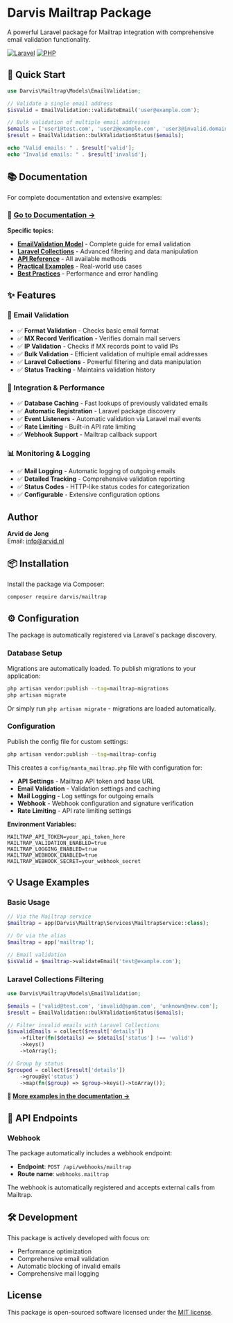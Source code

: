 # Darvis Mailtrap Package

A powerful Laravel package for Mailtrap integration with comprehensive email validation functionality.

[![Laravel](https://img.shields.io/badge/Laravel-12-red.svg)](https://laravel.com)
[![PHP](https://img.shields.io/badge/PHP-8.1+-blue.svg)](https://php.net)

## 🚀 Quick Start

```php
use Darvis\Mailtrap\Models\EmailValidation;

// Validate a single email address
$isValid = EmailValidation::validateEmail('user@example.com');

// Bulk validation of multiple email addresses
$emails = ['user1@test.com', 'user2@example.com', 'user3@invalid.domain'];
$result = EmailValidation::bulkValidationStatus($emails);

echo "Valid emails: " . $result['valid'];
echo "Invalid emails: " . $result['invalid'];
```

## 📚 Documentation

For complete documentation and extensive examples:

### 📖 **[Go to Documentation →](./docs/)**

**Specific topics:**
- **[EmailValidation Model](./docs/email-validation.md)** - Complete guide for email validation
- **[Laravel Collections](./docs/email-validation/laravel-collections.md)** - Advanced filtering and data manipulation
- **[API Reference](./docs/email-validation/api-reference.md)** - All available methods
- **[Practical Examples](./docs/email-validation/examples.md)** - Real-world use cases
- **[Best Practices](./docs/email-validation/best-practices.md)** - Performance and error handling

## ✨ Features

### 🎯 **Email Validation**
- ✅ **Format Validation** - Checks basic email format
- ✅ **MX Record Verification** - Verifies domain mail servers
- ✅ **IP Validation** - Checks if MX records point to valid IPs
- ✅ **Bulk Validation** - Efficient validation of multiple email addresses
- ✅ **Laravel Collections** - Powerful filtering and data manipulation
- ✅ **Status Tracking** - Maintains validation history

### 🔧 **Integration & Performance**
- ✅ **Database Caching** - Fast lookups of previously validated emails
- ✅ **Automatic Registration** - Laravel package discovery
- ✅ **Event Listeners** - Automatic validation via Laravel mail events
- ✅ **Rate Limiting** - Built-in API rate limiting
- ✅ **Webhook Support** - Mailtrap callback support

### 📊 **Monitoring & Logging**
- ✅ **Mail Logging** - Automatic logging of outgoing emails
- ✅ **Detailed Tracking** - Comprehensive validation reporting
- ✅ **Status Codes** - HTTP-like status codes for categorization
- ✅ **Configurable** - Extensive configuration options

## Author

**Arvid de Jong**  
Email: [info@arvid.nl](mailto:info@arvid.nl)

## 📦 Installation

Install the package via Composer:

```bash
composer require darvis/mailtrap
```

## ⚙️ Configuration

The package is automatically registered via Laravel's package discovery.

### Database Setup

Migrations are automatically loaded. To publish migrations to your application:

```bash
php artisan vendor:publish --tag=mailtrap-migrations
php artisan migrate
```

Or simply run `php artisan migrate` - migrations are loaded automatically.

### Configuration

Publish the config file for custom settings:

```bash
php artisan vendor:publish --tag=mailtrap-config
```

This creates a `config/manta_mailtrap.php` file with configuration for:

- **API Settings** - Mailtrap API token and base URL
- **Email Validation** - Validation settings and caching
- **Mail Logging** - Log settings for outgoing emails
- **Webhook** - Webhook configuration and signature verification
- **Rate Limiting** - API rate limiting settings

**Environment Variables:**
```env
MAILTRAP_API_TOKEN=your_api_token_here
MAILTRAP_VALIDATION_ENABLED=true
MAILTRAP_LOGGING_ENABLED=true
MAILTRAP_WEBHOOK_ENABLED=true
MAILTRAP_WEBHOOK_SECRET=your_webhook_secret
```

## 💡 Usage Examples

### Basic Usage

```php
// Via the Mailtrap service
$mailtrap = app(Darvis\Mailtrap\Services\MailtrapService::class);

// Or via the alias
$mailtrap = app('mailtrap');

// Email validation
$isValid = $mailtrap->validateEmail('test@example.com');
```

### Laravel Collections Filtering

```php
use Darvis\Mailtrap\Models\EmailValidation;

$emails = ['valid@test.com', 'invalid@spam.com', 'unknown@new.com'];
$result = EmailValidation::bulkValidationStatus($emails);

// Filter invalid emails with Laravel Collections
$invalidEmails = collect($result['details'])
    ->filter(fn($details) => $details['status'] !== 'valid')
    ->keys()
    ->toArray();

// Group by status
$grouped = collect($result['details'])
    ->groupBy('status')
    ->map(fn($group) => $group->keys()->toArray());
```

**📖 [More examples in the documentation →](./docs/email-validation/examples.md)**

## 🔗 API Endpoints

### Webhook

The package automatically includes a webhook endpoint:

- **Endpoint**: `POST /api/webhooks/mailtrap`
- **Route name**: `webhooks.mailtrap`

The webhook is automatically registered and accepts external calls from Mailtrap.

## 🛠️ Development

This package is actively developed with focus on:
- Performance optimization
- Comprehensive email validation
- Automatic blocking of invalid emails
- Comprehensive mail logging

## License

This package is open-sourced software licensed under the [MIT license](LICENSE).
